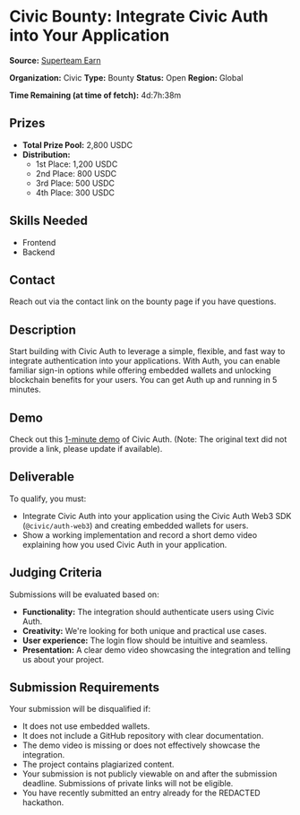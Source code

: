 # Civic Bounty: Integrate Civic Auth into Your Application

**Source:** [Superteam Earn](https://earn.superteam.fun/listing/integrate-civic-auth-into-your-application-breakout/)

**Organization:** Civic
**Type:** Bounty
**Status:** Open
**Region:** Global

**Time Remaining (at time of fetch):** 4d:7h:38m

## Prizes

*   **Total Prize Pool:** 2,800 USDC
*   **Distribution:**
    *   1st Place: 1,200 USDC
    *   2nd Place: 800 USDC
    *   3rd Place: 500 USDC
    *   4th Place: 300 USDC

## Skills Needed

*   Frontend
*   Backend

## Contact

Reach out via the contact link on the bounty page if you have questions.

## Description

Start building with Civic Auth to leverage a simple, flexible, and fast way to integrate authentication into your applications. With Auth, you can enable familiar sign-in options while offering embedded wallets and unlocking blockchain benefits for your users. You can get Auth up and running in 5 minutes.

## Demo

Check out this [1-minute demo](https://www.youtube.com/watch?v=YOUR_DEMO_LINK_HERE) of Civic Auth. (Note: The original text did not provide a link, please update if available).

## Deliverable

To qualify, you must:

*   Integrate Civic Auth into your application using the Civic Auth Web3 SDK (`@civic/auth-web3`) and creating embedded wallets for users.
*   Show a working implementation and record a short demo video explaining how you used Civic Auth in your application.

## Judging Criteria

Submissions will be evaluated based on:

*   **Functionality:** The integration should authenticate users using Civic Auth.
*   **Creativity:** We're looking for both unique and practical use cases.
*   **User experience:** The login flow should be intuitive and seamless.
*   **Presentation:** A clear demo video showcasing the integration and telling us about your project.

## Submission Requirements

Your submission will be disqualified if:

*   It does not use embedded wallets.
*   It does not include a GitHub repository with clear documentation.
*   The demo video is missing or does not effectively showcase the integration.
*   The project contains plagiarized content.
*   Your submission is not publicly viewable on and after the submission deadline. Submissions of private links will not be eligible.
*   You have recently submitted an entry already for the REDACTED hackathon.

